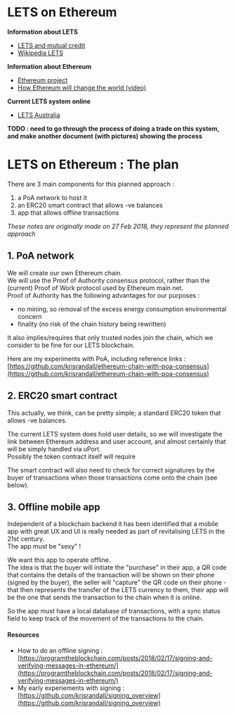 
# LETS on Ethereum


**Information about LETS**

* [LETS and mutual credit](http://www.letslinkuk.net/home/theory.htm)
* [Wikipedia LETS](https://en.wikipedia.org/wiki/Local_exchange_trading_system)


**Information about Ethereum**

* [Ethereum project](https://www.ethereum.org/)
* [How Ethereum will change the world (video)](https://reason.com/blog/2016/03/18/ethereum-lubin-freedom-consensys)

**Current LETS system online**

* [LETS Australia](https://communityexchange.net.au/)

**TODO : need to go through the process of doing a trade on this system, and make another document (with pictures) showing the process**



# LETS on Ethereum : The plan

There are 3 main components for this planned approach :

1. a PoA network to host it
2. an ERC20 smart contract that allows -ve balances
3. app that allows offline transactions 

*These notes are originally made on 27 Feb 2018, they represent the planned approach*

## 1. PoA network

We will create our own Ethereum chain.  
We will use the Proof of Authority consensus protocol, rather than the (current) Proof of Work protocol used by Ethereum main net.   
Proof of Authority has the following advantages for our purposes :   

* no mining, so removal of the excess energy consumption environmental concern
* finality (no risk of the chain history being rewritten)

It also implies/requires that only trusted nodes join the chain, which we consider to be fine for our LETS blockchain.

Here are my experiments with PoA, including reference links :    
[https://github.com/krisrandall/ethereum-chain-with-poa-consensus](https://github.com/krisrandall/ethereum-chain-with-poa-consensus)

## 2. ERC20 smart contract

This actually, we think, can be pretty simple; a standard ERC20 token that allows -ve balances.    

The current LETS system does hold user details, so we will investigate the link between Ethereum address and user account, and almost certainly that will be simply handled via uPort.    
Possibly the token contract itself will require 

The smart contract will also need to check for correct signatures by the buyer of transactions when those transactions come onto the chain (see below).



## 3. Offline mobile app

Independent of a blockchain backend it has been identified that a mobile app with great UX and UI is really needed as part of revitalising LETS in the 21st century.   
The app must be "sexy" !


We want this app to operate offline.  
The idea is that the buyer will initiate the "purchase" in their app, a QR code that contains the details of the transaction will be shown on their phone (signed by the buyer), the seller will "capture" the QR code on their phone - that then represents the transfer of the LETS currency to them, their app will be the one that sends the transaction to the chain when it is online.

So the app must have a local database of transactions, with a sync status field to keep track of the movement of the transactions to the chain.


#### Resources

* How to do an offline signing :    
  [https://programtheblockchain.com/posts/2018/02/17/signing-and-verifying-messages-in-ethereum/](https://programtheblockchain.com/posts/2018/02/17/signing-and-verifying-messages-in-ethereum/)
* My early experiements with signing :    
  [https://github.com/krisrandall/signing_overview](https://github.com/krisrandall/signing_overview)




